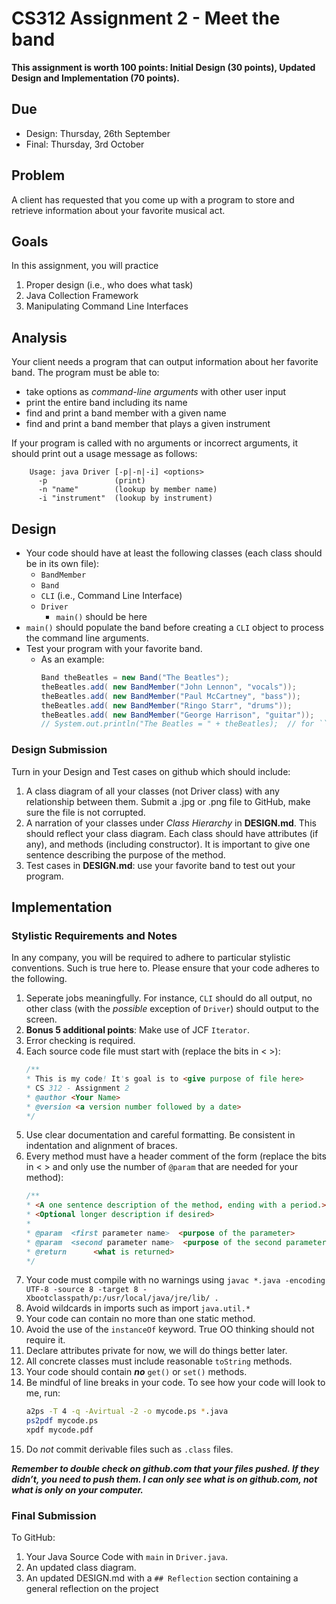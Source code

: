 # CS312 Assignment 2 - Meet the band 

**This assignment is worth 100 points: Initial Design (30 points), Updated Design and Implementation (70 points).**

## Due 
- Design: Thursday, 26th September
- Final: Thursday, 3rd October

## Problem
A client has requested that you come up with a program to store and retrieve information about your favorite musical act.

## Goals
In this assignment, you will practice
1. Proper design (i.e., who does what task)
2. Java Collection Framework
3. Manipulating Command Line Interfaces


## Analysis
Your client needs a program that can output information about her
favorite band. The program must be able to:
* take options as *command-line arguments* with other user input
* print the entire band including its name
* find and print a band member with a given name
* find and print a band member that plays a given instrument

If your program is called with no arguments or incorrect arguments, it should print out a usage message as follows: 
```
    Usage: java Driver [-p|-n|-i] <options>
      -p               (print)
      -n "name"        (lookup by member name)
      -i "instrument"  (lookup by instrument)
```

## Design
* Your code should have at least the following classes (each class should be in its own file):
    * `BandMember`  
    * `Band`  
    * `CLI` (i.e., Command Line Interface)
    * `Driver`
        * `main()` should be here
* `main()` should populate the band before creating a `CLI` object to process the
command line arguments.
* Test your program with your favorite band.
    * As an example:  
        ```java
        Band theBeatles = new Band("The Beatles");
        theBeatles.add( new BandMember("John Lennon", "vocals"));
        theBeatles.add( new BandMember("Paul McCartney", "bass"));
        theBeatles.add( new BandMember("Ringo Starr", "drums"));
        theBeatles.add( new BandMember("George Harrison", "guitar"));
        // System.out.println("The Beatles = " + theBeatles);  // for ``testing''
        ```
### Design Submission 
Turn in your Design and Test cases on github which should include:
  1. A class diagram of all your classes (not Driver class) with any relationship between them. Submit a .jpg or .png file to GitHub, make sure the file is not corrupted.
  2. A narration of your classes under *Class Hierarchy* in **DESIGN.md**. This should reflect your class diagram. Each class should have attributes (if any), and methods (including constructor). It is important to give one sentence describing the purpose of the method.
  3. Test cases in **DESIGN.md**: use your favorite band to test out your program.


## Implementation

### Stylistic Requirements and Notes
In any company, you will be required to adhere to particular stylistic conventions. Such is true here to. Please ensure that your code adheres to the following.
1. Seperate jobs meaningfully. For instance, `CLI` should do all output, no other class (with the *possible* exception of `Driver`) should output to the screen.
2. **Bonus 5 additional points**: Make use of JCF `Iterator`.
3. Error checking is required.
4. Each source code file must start with (replace the bits in < >):  
    ```java
    /**
    * This is my code! It's goal is to <give purpose of file here>
    * CS 312 - Assignment 2
    * @author <Your Name>
    * @version <a version number followed by a date>
    */
    ```
5. Use clear documentation and careful formatting. Be consistent in indentation and alignment of braces.
6. Every method must have a header comment of the form (replace the bits in < > and only use the number of `@param` that are needed for your method):  
    ```java
    /**
    * <A one sentence description of the method, ending with a period.>
    * <Optional longer description if desired>
    *
    * @param  <first parameter name>  <purpose of the parameter>
    * @param  <second parameter name>  <purpose of the second parameter>
    * @return      <what is returned>
    */
    ```
7. Your code must compile with no warnings using ``javac *.java -encoding UTF-8 -source 8 -target 8 -Xbootclasspath/p:/usr/local/java/jre/lib/ .``
8. Avoid wildcards in imports such as import ``java.util.*``
9. Your code can contain no more than one static method.
10. Avoid the use of the ``instanceOf`` keyword. True OO thinking should not require it.
11. Declare attributes private for now, we will do things better later.
12. All concrete classes must include reasonable `toString` methods.
13. Your code should contain ***no*** `get()` or `set()` methods.
14. Be mindful of line breaks in your code. To see how your code will look to me, run:
    ```bash
    a2ps -T 4 -q -Avirtual -2 -o mycode.ps *.java
    ps2pdf mycode.ps
    xpdf mycode.pdf
    ```
15. Do *not* commit derivable files such as `.class` files.

 ***Remember to double check on github.com that your files pushed. If they didn’t, you need to push them. I can only see what is on github.com, not what is only on your computer.***
 
### Final Submission
To GitHub:
1. Your Java Source Code with `main` in `Driver.java`.
2. An updated class diagram.
3. An updated DESIGN.md with a `## Reflection` section containing a general reflection on the project
